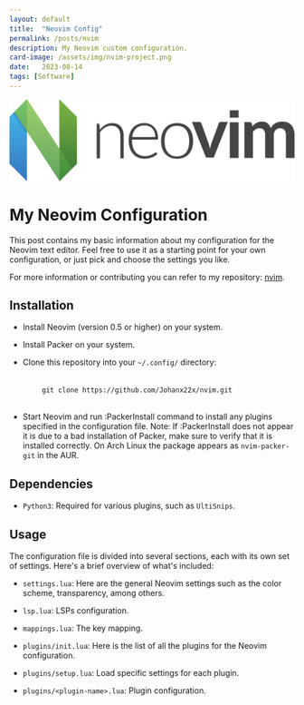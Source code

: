 ```yaml
---
layout: default
title:  "Neovim Config"
permalink: /posts/nvim
description: My Neovim custom configuration.
card-image: /assets/img/nvim-project.png
date:   2023-08-14
tags: [Software]
---
```


<img src="/assets/img/nvim.png" class="post-img"/>

<p class="text-center">
    <h1 class="text-center">My Neovim Configuration</h1>
</p>

This post contains my basic information about my configuration for the Neovim
text editor.  Feel free to use it as a starting point for your own
configuration, or just pick and choose the settings you like.

For more information or contributing you can refer to my repository:
[nvim](https://github.com/Johanx22x/nvim).

## Installation

- Install Neovim (version 0.5 or higher) on your system.

- Install Packer on your system.

- Clone this repository into your `~/.config/` directory:

<div class="code-block copy-button">
    <code>
        git clone https://github.com/Johanx22x/nvim.git
    </code>
</div>

- Start Neovim and run :PackerInstall command to install any 
plugins specified in the configuration file.
Note: If :PackerInstall does not appear it is due to a bad installation 
of Packer, make sure to verify that it is installed correctly. On Arch 
Linux the package appears as `nvim-packer-git` in the AUR.

## Dependencies

- `Python3`: Required for various plugins, such as `UltiSnips`.

## Usage

The configuration file is divided into several sections, each with its own 
set of settings. Here's a brief overview of what's included:

- `settings.lua`: Here are the general Neovim settings such as the color scheme, 
transparency, among others.

- `lsp.lua`: LSPs configuration.

- `mappings.lua`: The key mapping.

- `plugins/init.lua`: Here is the list of all the plugins for the Neovim configuration.

- `plugins/setup.lua`: Load specific settings for each plugin.

- `plugins/<plugin-name>.lua`: Plugin configuration.
